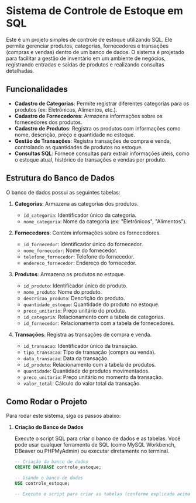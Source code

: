 # Sistema de Controle de Estoque em SQL

Este é um projeto simples de controle de estoque utilizando SQL. Ele permite gerenciar produtos, categorias, fornecedores e transações (compras e vendas) dentro de um banco de dados. O sistema é projetado para facilitar a gestão de inventário em um ambiente de negócios, registrando entradas e saídas de produtos e realizando consultas detalhadas.

## Funcionalidades

- **Cadastro de Categorias**: Permite registrar diferentes categorias para os produtos (ex: Eletrônicos, Alimentos, etc.).
- **Cadastro de Fornecedores**: Armazena informações sobre os fornecedores dos produtos.
- **Cadastro de Produtos**: Registra os produtos com informações como nome, descrição, preço e quantidade no estoque.
- **Gestão de Transações**: Registra transações de compra e venda, controlando as quantidades de produtos no estoque.
- **Consultas SQL**: Fornece consultas para extrair informações úteis, como o estoque atual, histórico de transações e vendas por produto.

## Estrutura do Banco de Dados

O banco de dados possui as seguintes tabelas:

1. **Categorias**: Armazena as categorias dos produtos.
    - `id_categoria`: Identificador único da categoria.
    - `nome_categoria`: Nome da categoria (ex: "Eletrônicos", "Alimentos").
  
2. **Fornecedores**: Contém informações sobre os fornecedores.
    - `id_fornecedor`: Identificador único do fornecedor.
    - `nome_fornecedor`: Nome do fornecedor.
    - `telefone_fornecedor`: Telefone do fornecedor.
    - `endereco_fornecedor`: Endereço do fornecedor.

3. **Produtos**: Armazena os produtos no estoque.
    - `id_produto`: Identificador único do produto.
    - `nome_produto`: Nome do produto.
    - `descricao_produto`: Descrição do produto.
    - `quantidade_estoque`: Quantidade do produto no estoque.
    - `preco_unitario`: Preço unitário do produto.
    - `id_categoria`: Relacionamento com a tabela de categorias.
    - `id_fornecedor`: Relacionamento com a tabela de fornecedores.

4. **Transações**: Registra as transações de compra e venda.
    - `id_transacao`: Identificador único da transação.
    - `tipo_transacao`: Tipo de transação (compra ou venda).
    - `data_transacao`: Data da transação.
    - `id_produto`: Relacionamento com a tabela de produtos.
    - `quantidade`: Quantidade de produtos movimentados.
    - `preco_unitario`: Preço unitário no momento da transação.
    - `valor_total`: Cálculo do valor total da transação.

## Como Rodar o Projeto

Para rodar este sistema, siga os passos abaixo:

1. **Criação do Banco de Dados**
   
   Execute o script SQL para criar o banco de dados e as tabelas. Você pode usar qualquer ferramenta de SQL (como MySQL Workbench, DBeaver ou PHPMyAdmin) ou executar diretamente no terminal.

   ```sql
   -- Criação do banco de dados
   CREATE DATABASE controle_estoque;

   -- Usando o banco de dados
   USE controle_estoque;

   -- Execute o script para criar as tabelas (conforme explicado acima)
